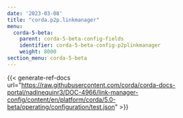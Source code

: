 ```yaml
---
date: '2023-03-08'
title: "corda.p2p.linkmanager"
menu:
  corda-5-beta:
    parent: corda-5-beta-config-fields
    identifier: corda-5-beta-config-p2plinkmanager
    weight: 8000
section_menu: corda-5-beta
---
```

{{< generate-ref-docs url="https://raw.githubusercontent.com/corda/corda-docs-portal/nadinequinr3/DOC-4966/link-manager-config/content/en/platform/corda/5.0-beta/operating/configuration/test.json" >}}